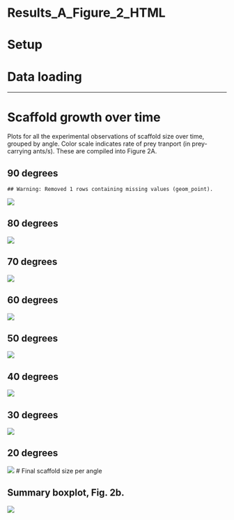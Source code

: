 Results\_A\_Figure\_2\_HTML
================

# Setup

# Data loading

-----

# Scaffold growth over time

Plots for all the experimental observations of scaffold size over time,
grouped by angle. Color scale indicates rate of prey tranport (in
prey-carrying ants/s). These are compiled into Figure 2A.

## 90 degrees

    ## Warning: Removed 1 rows containing missing values (geom_point).

![](Results_A_Figure_2_FINAL2_files/figure-gfm/unnamed-chunk-3-1.png)<!-- -->

## 80 degrees

![](Results_A_Figure_2_FINAL2_files/figure-gfm/unnamed-chunk-4-1.png)<!-- -->

## 70 degrees

![](Results_A_Figure_2_FINAL2_files/figure-gfm/unnamed-chunk-5-1.png)<!-- -->

## 60 degrees

![](Results_A_Figure_2_FINAL2_files/figure-gfm/unnamed-chunk-6-1.png)<!-- -->

## 50 degrees

![](Results_A_Figure_2_FINAL2_files/figure-gfm/unnamed-chunk-7-1.png)<!-- -->

## 40 degrees

![](Results_A_Figure_2_FINAL2_files/figure-gfm/unnamed-chunk-8-1.png)<!-- -->

## 30 degrees

![](Results_A_Figure_2_FINAL2_files/figure-gfm/unnamed-chunk-9-1.png)<!-- -->

## 20 degrees

![](Results_A_Figure_2_FINAL2_files/figure-gfm/unnamed-chunk-10-1.png)<!-- -->
\# Final scaffold size per angle

## Summary boxplot, Fig. 2b.

![](Results_A_Figure_2_FINAL2_files/figure-gfm/unnamed-chunk-11-1.png)<!-- -->
